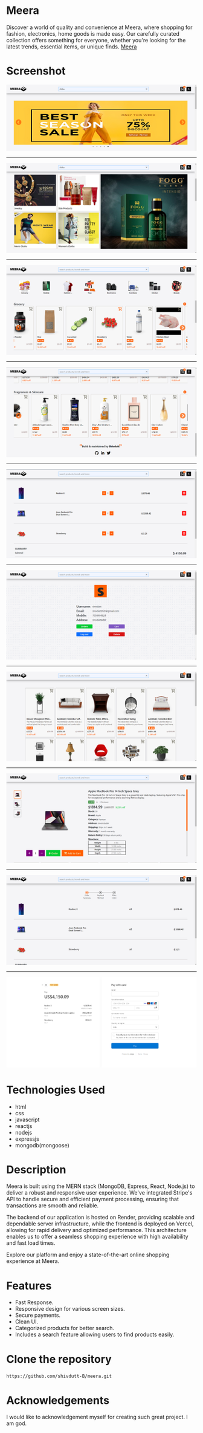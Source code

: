# Meera
Discover a world of quality and convenience at Meera, where shopping for fashion, electronics, home goods is made easy. Our carefully curated collection offers something for everyone, whether you're looking for the latest trends, essential items, or unique finds.
[Meera](https://meera-kohl.vercel.app/)

# Screenshot
![Meera-1](./readme.assets/image-1.png)

---

![Meera-2](./readme.assets/image-2.png)

---

![Meera-3](./readme.assets/image-3.png)

---

![Meera-4](./readme.assets/image-4.png)

---

![Meera-5](./readme.assets/image-5.png)

---

![apple-clone-6](./readme.assets/image-6.png)

---

![apple-clone-7](./readme.assets/image-7.png)

---

![apple-clone-8](./readme.assets/image-8.png)

---

![apple-clone-9](./readme.assets/image-9.png)

---

![apple-clone-10](./readme.assets/image-10.png)


# Technologies Used
- html
- css
- javascript
- reactjs
- nodejs
- expressjs
- mongodb(mongoose)


# Description
Meera is built using the MERN stack (MongoDB, Express, React, Node.js) to deliver a robust and responsive user experience. We've integrated Stripe's API to handle secure and efficient payment processing, ensuring that transactions are smooth and reliable.

The backend of our application is hosted on Render, providing scalable and dependable server infrastructure, while the frontend is deployed on Vercel, allowing for rapid delivery and optimized performance. This architecture enables us to offer a seamless shopping experience with high availability and fast load times.

Explore our platform and enjoy a state-of-the-art online shopping experience at Meera.


# Features
- Fast Response.
- Responsive design for various screen sizes.
- Secure payments.
- Clean UI.
- Categorized products for better search.
- Includes a search feature allowing users to find products easily.


# Clone the repository
`https://github.com/shivdutt-B/meera.git`


# Acknowledgements
I would like to acknowledgement myself for creating such great project. I am god.
